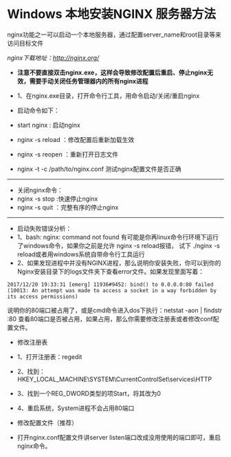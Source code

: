 # Windows 本地安装NGINX 服务器方法

nginx功能之一可以启动一个本地服务器，通过配置server_name和root目录等来访问目标文件

*nginx下载地址：http://nginx.org/*

* **注意不要直接双击nginx.exe，这样会导致修改配置后重启、停止nginx无效，需要手动关闭任务管理器内的所有nginx进程**
 
* 1、在nginx.exe目录，打开命令行工具，用命令启动/关闭/重启nginx 
* 启动命令如下：
 * start nginx : 启动nginx
 * nginx -s reload  ：修改配置后重新加载生效
 * nginx -s reopen  ：重新打开日志文件
 * nginx -t -c /path/to/nginx.conf 测试nginx配置文件是否正确

---
* 关闭nginx命令：
 * nginx -s stop  :快速停止nginx
 * nginx -s quit  ：完整有序的停止nginx

---
* 启动失败错误分析：
 * 1、bash: nginx: command not found
 有可能是你再linux命令行环境下运行了windows命令，如果你之前是允许 nginx -s reload报错， 试下 ./nginx -s reload或者用windows系统自带命令行工具运行
 * 2、如果发现进程中并没有NGINX进程，那么说明你安装失败，你可以到你的Nginx安装目录下的logs文件夹下查看error文件。如果发现里面写着：
 
 `2017/12/20 19:33:31 [emerg] 11936#9452: bind() to 0.0.0.0:80 failed (10013: An attempt was made to access a socket in a way forbidden by its access permissions)`

说明你的80端口被占用了，或是cmd命令进入dos下执行：netstat -aon | findstr :80 查看80端口是否被占用，如果占用，那么你需要修改注册表或者修改conf配置文件。

* 修改注册表
 * 1、打开注册表：regedit
 * 2、找到：HKEY_LOCAL_MACHINE\SYSTEM\CurrentControlSet\services\HTTP
 * 3、找到一个REG_DWORD类型的项Start，将其改为0
 * 4、重启系统，System进程不会占用80端口

* 修改配置文件（推荐）
 * 打开nginx.conf配置文件讲server listen端口改成没用使用的端口即可，重启nginx命令。